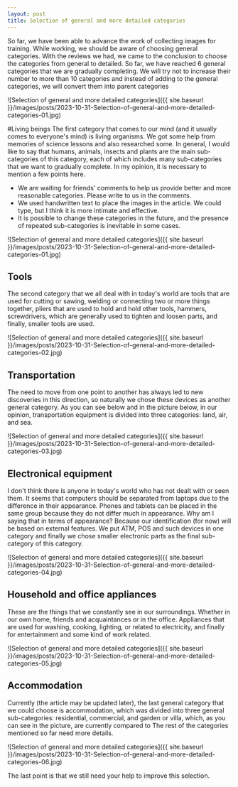```yaml
---
layout: post
title: Selection of general and more detailed categories
---
```


So far, we have been able to advance the work of collecting images for training. While working, we should be aware of choosing general categories. With the reviews we had, we came to the conclusion to choose the categories from general to detailed. So far, we have reached 6 general categories that we are gradually completing. We will try not to increase their number to more than 10 categories and instead of adding to the general categories, we will convert them into parent categories

![Selection of general and more detailed categories]({{ site.baseurl }}/images/posts/2023-10-31-Selection-of-general-and-more-detailed-categories-01.jpg)

#Living beings
The first category that comes to our mind (and it usually comes to everyone's mind) is living organisms. We got some help from memories of science lessons and also researched some. In general, I would like to say that humans, animals, insects and plants are the main sub-categories of this category, each of which includes many sub-categories that we want to gradually complete. In my opinion, it is necessary to mention a few points here.
* We are waiting for friends' comments to help us provide better and more reasonable categories. Please write to us in the comments.
* We used handwritten text to place the images in the article. We could type, but I think it is more intimate and effective.
* It is possible to change these categories in the future, and the presence of repeated sub-categories is inevitable in some cases.

![Selection of general and more detailed categories]({{ site.baseurl }}/images/posts/2023-10-31-Selection-of-general-and-more-detailed-categories-01.jpg)

## Tools
The second category that we all deal with in today's world are tools that are used for cutting or sawing, welding or connecting two or more things together, pliers that are used to hold and hold other tools, hammers, screwdrivers, which are generally used to tighten and loosen parts, and finally, smaller tools are used.

![Selection of general and more detailed categories]({{ site.baseurl }}/images/posts/2023-10-31-Selection-of-general-and-more-detailed-categories-02.jpg)

## Transportation
The need to move from one point to another has always led to new discoveries in this direction, so naturally we chose these devices as another general category. As you can see below and in the picture below, in our opinion, transportation equipment is divided into three categories: land, air, and sea.

![Selection of general and more detailed categories]({{ site.baseurl }}/images/posts/2023-10-31-Selection-of-general-and-more-detailed-categories-03.jpg)

## Electronical equipment
I don't think there is anyone in today's world who has not dealt with or seen them. It seems that computers should be separated from laptops due to the difference in their appearance. Phones and tablets can be placed in the same group because they do not differ much in appearance. Why am I saying that in terms of appearance? Because our identification (for now) will be based on external features. We put ATM, POS and such devices in one category and finally we chose smaller electronic parts as the final sub-category of this category.

![Selection of general and more detailed categories]({{ site.baseurl }}/images/posts/2023-10-31-Selection-of-general-and-more-detailed-categories-04.jpg)

## Household and office appliances
These are the things that we constantly see in our surroundings. Whether in our own home, friends and acquaintances or in the office. Appliances that are used for washing, cooking, lighting, or related to electricity, and finally for entertainment and some kind of work related.

![Selection of general and more detailed categories]({{ site.baseurl }}/images/posts/2023-10-31-Selection-of-general-and-more-detailed-categories-05.jpg)

## Accommodation
Currently (the article may be updated later), the last general category that we could choose is accommodation, which was divided into three general sub-categories: residential, commercial, and garden or villa, which, as you can see in the picture, are currently compared to The rest of the categories mentioned so far need more details.

![Selection of general and more detailed categories]({{ site.baseurl }}/images/posts/2023-10-31-Selection-of-general-and-more-detailed-categories-06.jpg)

The last point is that we still need your help to improve this selection.